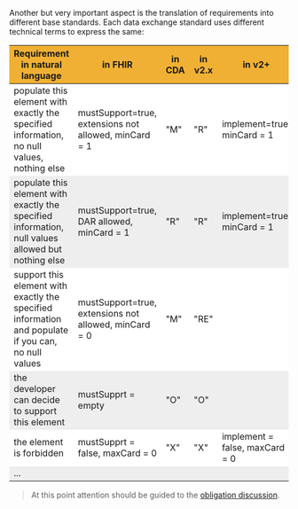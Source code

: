 <style>
table th {background: #f0b033}
table tr:nth-child(even) {background: #EEE}
table tr:nth-child(odd) {background: #FFF}
</style>


Another but very important aspect is the translation of requirements into different base standards.
Each data exchange standard uses different technical terms to express the same:

| Requirement in natural language | in FHIR | in CDA | in v2.x | in v2+ |
| --- | --- | --- | --- | --- |
| populate this element with exactly the specified information, no null values, nothing else | mustSupport=true, extensions not allowed, minCard = 1 | "M"  | "R" | implement=true, minCard = 1 |
| populate this element with exactly the specified information, null values allowed but nothing else | mustSupport=true, DAR allowed, minCard = 1 | "R" | "R" | implement=true, minCard = 1 |
| support this element with exactly the specified information and populate if you can, no null values | mustSupport=true, extensions not allowed, minCard = 0 | "M"  | "RE" |
| the developer can decide to support this element | mustSupprt = empty | "O" | "O" | |
| the element is forbidden | mustSupprt = false, maxCard = 0 | "X" | "X" | implement = false, maxCard = 0 |
| ... |  |  |  |


> At this point attention should be guided to the [obligation discussion](https://www.hl7.eu/obligations).